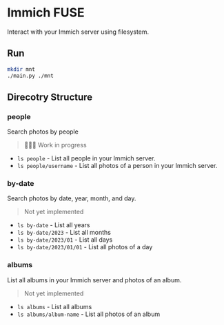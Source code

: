 # Immich FUSE

Interact with your Immich server using filesystem.

## Run 

```bash
mkdir mnt
./main.py ./mnt
```

## Direcotry Structure

### people

Search photos by people

> 👷🏼‍♂️ Work in progress

* `ls people` - List all people in your Immich server.
* `ls people/username` - List all photos of a person in your Immich server.

### by-date

Search photos by date, year, month, and day.

> Not yet implemented

* `ls by-date` - List all years
* `ls by-date/2023` - List all months
* `ls by-date/2023/01` - List all days
* `ls by-date/2023/01/01` - List all photos of a day

### albums

List all albums in your Immich server and photos of an album.

> Not yet implemented

* `ls albums` - List all albums
* `ls albums/album-name` - List all photos of an album
